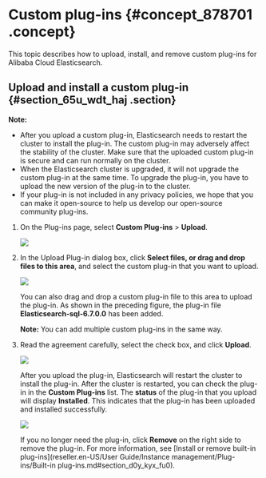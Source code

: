 # Custom plug-ins {#concept_878701 .concept}

This topic describes how to upload, install, and remove custom plug-ins for Alibaba Cloud Elasticsearch.

## Upload and install a custom plug-in {#section_65u_wdt_haj .section}

**Note:** 

-   After you upload a custom plug-in, Elasticsearch needs to restart the cluster to install the plug-in. The custom plug-in may adversely affect the stability of the cluster. Make sure that the uploaded custom plug-in is secure and can run normally on the cluster.
-   When the Elasticsearch cluster is upgraded, it will not upgrade the custom plug-in at the same time. To upgrade the plug-in, you have to upload the new version of the plug-in to the cluster.
-   If your plug-in is not included in any privacy policies, we hope that you can make it open-source to help us develop our open-source community plug-ins.

1.  On the Plug-ins page, select **Custom Plug-ins** \> **Upload**.

    ![](http://static-aliyun-doc.oss-cn-hangzhou.aliyuncs.com/assets/img/711744/156266066050444_en-US.png)

2.  In the Upload Plug-in dialog box, click **Select files, or drag and drop files to this area**, and select the custom plug-in that you want to upload.

    ![](http://static-aliyun-doc.oss-cn-hangzhou.aliyuncs.com/assets/img/711744/156266066150445_en-US.png)

    You can also drag and drop a custom plug-in file to this area to upload the plug-in. As shown in the preceding figure, the plug-in file **Elasticsearch-sql-6.7.0.0** has been added.

    **Note:** You can add multiple custom plug-ins in the same way.

3.  Read the agreement carefully, select the check box, and click **Upload**.

    ![](http://static-aliyun-doc.oss-cn-hangzhou.aliyuncs.com/assets/img/711744/156266066150446_en-US.png)

    After you upload the plug-in, Elasticsearch will restart the cluster to install the plug-in. After the cluster is restarted, you can check the plug-in in the **Custom Plug-ins** list. The **status** of the plug-in that you upload will display **Installed**. This indicates that the plug-in has been uploaded and installed successfully.

    ![](http://static-aliyun-doc.oss-cn-hangzhou.aliyuncs.com/assets/img/711744/156266066150464_en-US.png)

    If you no longer need the plug-in, click **Remove** on the right side to remove the plug-in. For more information, see [Install or remove built-in plug-ins](reseller.en-US/User Guide/Instance management/Plug-ins/Built-in plug-ins.md#section_d0y_kyx_fu0).


